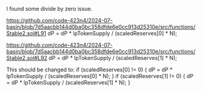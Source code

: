 I found some divide by zero issue.

https://github.com/code-423n4/2024-07-basin/blob/7d5aacbb144d0ba0bc358dfde6e0cc913d25310e/src/functions/Stable2.sol#L91
dP = dP * lpTokenSupply / (scaledReserves[0] * N);

https://github.com/code-423n4/2024-07-basin/blob/7d5aacbb144d0ba0bc358dfde6e0cc913d25310e/src/functions/Stable2.sol#L92
dP = dP * lpTokenSupply / (scaledReserves[1] * N);

This should be changed to:
if (scaledReserves[0] != 0) {
    dP = dP * lpTokenSupply / (scaledReserves[0] * N);
}
if (scaledReserves[1] != 0) {
    dP = dP * lpTokenSupply / (scaledReserves[1] * N);
}


